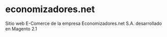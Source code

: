# economizadores.net
Sitio web E-Comerce de la empresa Economizadores.net S.A. desarrollado en Magento 2.1
